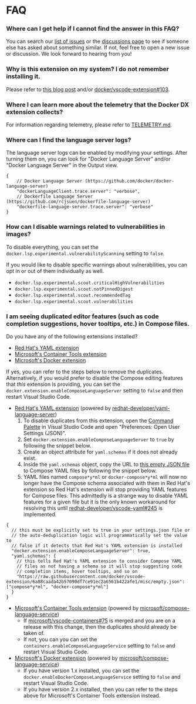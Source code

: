 # FAQ

### Where can I get help if I cannot find the answer in this FAQ?

You can search our [list of issues](https://github.com/docker/vscode-extension/issues) or the [discussions page](https://github.com/docker/vscode-extension/discussions) to see if someone else has asked about something similar. If not, feel free to open a new issue or discussion. We look forward to hearing from you!

### Why is this extension on my system? I do not remember installing it.

Please refer to [this blog post](https://www.docker.com/blog/docker-dx-extension-for-vs-code-update/) and/or [docker/vscode-extension#103](https://github.com/docker/vscode-extension/issues/103).

### Where I can learn more about the telemetry that the Docker DX extension collects?

For information regarding telemetry, please refer to [TELEMETRY.md](./TELEMETRY.md).

### Where can I find the language server logs?

The language server logs can be enabled by modifying your settings. After turning them on, you can look for "Docker Language Server" and/or "Docker Language Server" in the Output view.

```JSONC
{
    // Docker Language Server (https://github.com/docker/docker-language-server)
    "dockerLanguageClient.trace.server": "verbose",
    // Dockerfile Language Server (https://github.com/rcjsuen/dockerfile-language-server)
    "dockerfile-language-server.trace.server": "verbose"
}
```

### How can I disable warnings related to vulnerabilities in images?

To disable everything, you can set the `docker.lsp.experimental.vulnerabilityScanning` setting to `false`.

If you would like to disable specific warnings about vulnerabilities, you can opt in or out of them individually as well.

- `docker.lsp.experimental.scout.criticalHighVulnerabilities`
- `docker.lsp.experimental.scout.notPinnedDigest`
- `docker.lsp.experimental.scout.recommendedTag`
- `docker.lsp.experimental.scout.vulnerabilities`

### I am seeing duplicated editor features (such as code completion suggestions, hover tooltips, etc.) in Compose files.

Do you have any of the following extensions installed?

- [Red Hat's YAML extension](https://marketplace.visualstudio.com/items?itemName=redhat.vscode-yaml)
- [Microsoft's Container Tools extension](https://marketplace.visualstudio.com/items?itemName=ms-azuretools.vscode-containers)
- [Microsoft's Docker extension](https://marketplace.visualstudio.com/items?itemName=ms-azuretools.vscode-docker)

If yes, you can refer to the steps below to remove the duplicates. Alternatively, if you would prefer to disable the Compose editing features that _this_ extension is providing, you can set the `docker.extension.enableComposeLanguageServer` setting to `false` and then restart Visual Studio Code.

- [Red Hat's YAML extension](https://marketplace.visualstudio.com/items?itemName=redhat.vscode-yaml) (powered by [redhat-developer/yaml-language-server](https://github.com/redhat-developer/yaml-language-server))
  1. To disable duplicates from this extension, open the [Command Palette](https://code.visualstudio.com/api/ux-guidelines/command-palette) in Visual Studio Code and open "Preferences: Open User Settings (JSON)".
  2. Set `docker.extension.enableComposeLanguageServer` to `true` by following the snippet below.
  3. Create an object attribute for `yaml.schemas` if it does not already exist.
  4. Inside the `yaml.schemas` object, copy the URL to [this empty JSON file](https://raw.githubusercontent.com/docker/vscode-extension/6a88caada42b57090df7ce91ec2a6561b422afe1/misc/empty.json) to Compose YAML files by following the snippet below.
  5. YAML files named `compose*y*ml` or `docker-compose*y*ml` will now no longer have the Compose schema associated with them in Red Hat's extension so Red Hat's extension will stop providing YAML features for Compose files. This admittedly is a strange way to disable YAML features for a given file but it is the only known workaround for resolving this until [redhat-developer/vscode-yaml#245](https://github.com/redhat-developer/vscode-yaml/issues/245) is implemented.

```JSONC
{
  // this must be explicitly set to true in your settings.json file or
  // the auto-deduplication logic will programmatically set the value to
  // false if it detects that Red Hat's YAML extension is installed
  "docker.extension.enableComposeLanguageServer": true,
  "yaml.schemas": {
    // this tells Red Hat's YAML extension to consider Compose YAML
    // files as not having a schema so it will stop suggesting code
    // completion items, hover tooltips, and so on
    "https://raw.githubusercontent.com/docker/vscode-extension/6a88caada42b57090df7ce91ec2a6561b422afe1/misc/empty.json": ["compose*y*ml", "docker-compose*y*ml"]
  }
}
```

- [Microsoft's Container Tools extension](https://marketplace.visualstudio.com/items?itemName=ms-azuretools.vscode-containers) (powered by [microsoft/compose-language-service](https://github.com/microsoft/compose-language-service))
  - If [microsoft/vscode-containers#75](https://github.com/microsoft/vscode-containers/pull/75) is merged and you are on a release with this change, then the duplicates should already be taken of.
  - If not, you can you can set the `containers.enableComposeLanguageService` setting to `false` and restart Visual Studio Code.
- [Microsoft's Docker extension](https://marketplace.visualstudio.com/items?itemName=ms-azuretools.vscode-docker) (powered by [microsoft/compose-language-service](https://github.com/microsoft/compose-language-service))
  - If you have version 1.x installed, you can set the `docker.enableDockerComposeLanguageService` setting to `false` and restart Visual Studio Code.
  - If you have version 2.x installed, then you can refer to the steps above for Microsoft's Container Tools extension instead.
